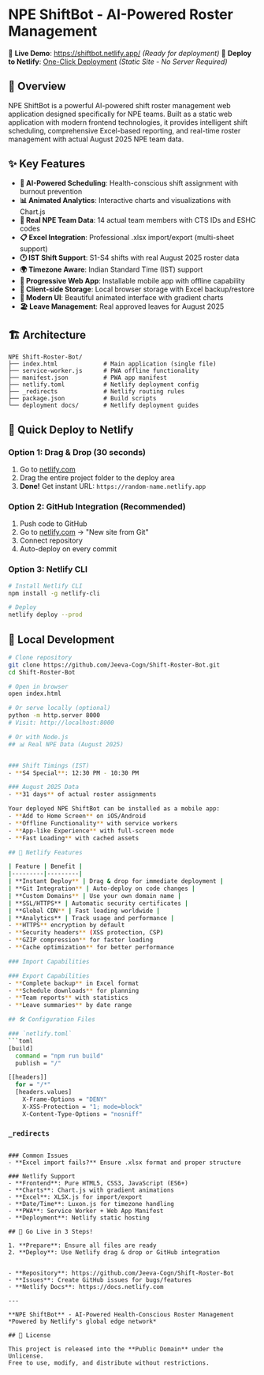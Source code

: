 # NPE ShiftBot - AI-Powered Roster Management

🚀 **Live Demo**: https://shiftbot.netlify.app/ *(Ready for deployment)*
🚀 **Deploy to Netlify**: [One-Click Deployment](#deployment) *(Static Site - No Server Required)*

## 🌟 Overview

NPE ShiftBot is a powerful AI-powered shift roster management web application designed specifically for NPE teams. Built as a static web application with modern frontend technologies, it provides intelligent shift scheduling, comprehensive Excel-based reporting, and real-time roster management with actual August 2025 NPE team data.

## ✨ Key Features

- **🤖 AI-Powered Scheduling**: Health-conscious shift assignment with burnout prevention
- **📊 Animated Analytics**: Interactive charts and visualizations with Chart.js
- **👥 Real NPE Team Data**: 14 actual team members with CTS IDs and ESHC codes
- **📋 Excel Integration**: Professional .xlsx import/export (multi-sheet support)
- **🕐 IST Shift Support**: S1-S4 shifts with real August 2025 roster data
- **🌍 Timezone Aware**: Indian Standard Time (IST) support
- **📱 Progressive Web App**: Installable mobile app with offline capability
- **💾 Client-side Storage**: Local browser storage with Excel backup/restore
- **🎨 Modern UI**: Beautiful animated interface with gradient charts
- **🏖️ Leave Management**: Real approved leaves for August 2025

## 🏗️ Architecture

```
NPE Shift-Roster-Bot/
├── index.html             # Main application (single file)
├── service-worker.js      # PWA offline functionality
├── manifest.json          # PWA app manifest
├── netlify.toml           # Netlify deployment config
├── _redirects             # Netlify routing rules
├── package.json           # Build scripts
└── deployment docs/       # Netlify deployment guides
```

## 🚀 Quick Deploy to Netlify

### Option 1: Drag & Drop (30 seconds)
1. Go to [netlify.com](https://netlify.com)
2. Drag the entire project folder to the deploy area
3. **Done!** Get instant URL: `https://random-name.netlify.app`

### Option 2: GitHub Integration (Recommended)
1. Push code to GitHub
2. Go to [netlify.com](https://netlify.com) → "New site from Git"
3. Connect repository
4. Auto-deploy on every commit

### Option 3: Netlify CLI
```bash
# Install Netlify CLI
npm install -g netlify-cli

# Deploy
netlify deploy --prod
```

## 🔧 Local Development

```bash
# Clone repository
git clone https://github.com/Jeeva-Cogn/Shift-Roster-Bot.git
cd Shift-Roster-Bot

# Open in browser
open index.html

# Or serve locally (optional)
python -m http.server 8000
# Visit: http://localhost:8000

# Or with Node.js
## 📊 Real NPE Data (August 2025)


### Shift Timings (IST)
- **S4 Special**: 12:30 PM - 10:30 PM

### August 2025 Data
- **31 days** of actual roster assignments

Your deployed NPE ShiftBot can be installed as a mobile app:
- **Add to Home Screen** on iOS/Android
- **Offline Functionality** with service workers
- **App-like Experience** with full-screen mode
- **Fast Loading** with cached assets

## 🎯 Netlify Features

| Feature | Benefit |
|---------|---------|
| **Instant Deploy** | Drag & drop for immediate deployment |
| **Git Integration** | Auto-deploy on code changes |
| **Custom Domains** | Use your own domain name |
| **SSL/HTTPS** | Automatic security certificates |
| **Global CDN** | Fast loading worldwide |
| **Analytics** | Track usage and performance |
- **HTTPS** encryption by default
- **Security headers** (XSS protection, CSP)
- **GZIP compression** for faster loading
- **Cache optimization** for better performance

### Import Capabilities

### Export Capabilities
- **Complete backup** in Excel format
- **Schedule downloads** for planning
- **Team reports** with statistics
- **Leave summaries** by date range

## 🛠️ Configuration Files

### `netlify.toml`
```toml
[build]
  command = "npm run build"
  publish = "/"

[[headers]]
  for = "/*"
  [headers.values]
    X-Frame-Options = "DENY"
    X-XSS-Protection = "1; mode=block"
    X-Content-Type-Options = "nosniff"
```

### `_redirects`
```

### Common Issues
- **Excel import fails?** Ensure .xlsx format and proper structure

### Netlify Support
- **Frontend**: Pure HTML5, CSS3, JavaScript (ES6+)
- **Charts**: Chart.js with gradient animations
- **Excel**: XLSX.js for import/export
- **Date/Time**: Luxon.js for timezone handling
- **PWA**: Service Worker + Web App Manifest
- **Deployment**: Netlify static hosting

## 🎉 Go Live in 3 Steps!

1. **Prepare**: Ensure all files are ready
2. **Deploy**: Use Netlify drag & drop or GitHub integration


- **Repository**: https://github.com/Jeeva-Cogn/Shift-Roster-Bot
- **Issues**: Create GitHub issues for bugs/features
- **Netlify Docs**: https://docs.netlify.com

---

**NPE ShiftBot** - AI-Powered Health-Conscious Roster Management  
*Powered by Netlify's global edge network*

## 📜 License

This project is released into the **Public Domain** under the Unlicense.  
Free to use, modify, and distribute without restrictions.
